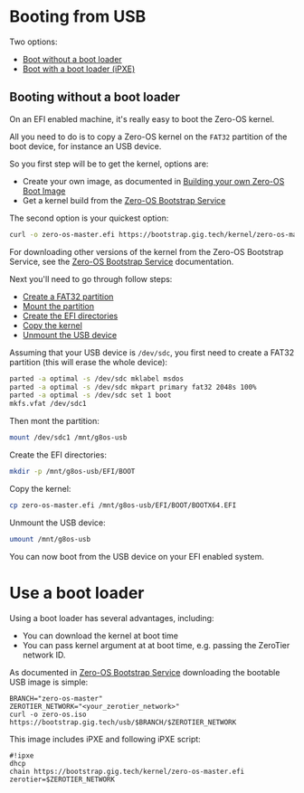 # Booting from USB

Two options:
- [Boot without a boot loader](#no-bootloader)
- [Boot with a boot loader (iPXE)](#ipxe)

<a id="no-bootloader"></a>
## Booting without a boot loader

On an EFI enabled machine, it's really easy to boot the Zero-OS kernel.

All you need to do is to copy a Zero-OS kernel on the `FAT32` partition of the boot device, for instance an USB device.

So you first step will be to get the kernel, options are:
- Create your own image, as documented in [Building your own Zero-OS Boot Image](../building/building.md)
- Get a kernel build from the [Zero-OS Bootstrap Service](https://bootstrap.gig.tech)

The second option is your quickest option:
```bash
curl -o zero-os-master.efi https://bootstrap.gig.tech/kernel/zero-os-master.efi
```

For downloading other versions of the kernel from the Zero-OS Bootstrap Service, see the [Zero-OS Bootstrap Service](bootstrap/bootstrap.md) documentation.

Next you'll need to go through follow steps:
- [Create a FAT32 partition](#fat32)
- [Mount the partition](#mount)
- [Create the EFI directories](#efi-dirs)
- [Copy the kernel](#copy)
- [Unmount the USB device](#unmount)

<a id="fat32"></a>
Assuming that your USB device is `/dev/sdc`, you first need to create a FAT32 partition (this will erase the whole device):
``` bash
parted -a optimal -s /dev/sdc mklabel msdos
parted -a optimal -s /dev/sdc mkpart primary fat32 2048s 100%
parted -a optimal -s /dev/sdc set 1 boot
mkfs.vfat /dev/sdc1
```

<a id="mount"></a>
Then mont the partition:
```bash
mount /dev/sdc1 /mnt/g8os-usb
```

<a id="efi-dirs"></a>
Create the EFI directories:
```bash
mkdir -p /mnt/g8os-usb/EFI/BOOT
```

<a id="copy"></a>
Copy the kernel:
```bash
cp zero-os-master.efi /mnt/g8os-usb/EFI/BOOT/BOOTX64.EFI
```

<a id="unmount"></a>
Unmount the USB device:
```bash
umount /mnt/g8os-usb
```

You can now boot from the USB device on your EFI enabled system.


<a id="ipxe"></a>
# Use a boot loader

Using a boot loader has several advantages, including:
- You can download the kernel at boot time
- You can pass kernel argument at at boot time, e.g. passing the ZeroTier network ID.


As documented in [Zero-OS Bootstrap Service](../bootstrap/bootstrap.md) downloading the bootable USB image is simple:

```
BRANCH="zero-os-master"
ZEROTIER_NETWORK="<your_zerotier_network>"
curl -o zero-os.iso https://bootstrap.gig.tech/usb/$BRANCH/$ZEROTIER_NETWORK
```

This image includes iPXE and following iPXE script:
```
#!ipxe
dhcp
chain https://bootstrap.gig.tech/kernel/zero-os-master.efi zerotier=$ZEROTIER_NETWORK
```
